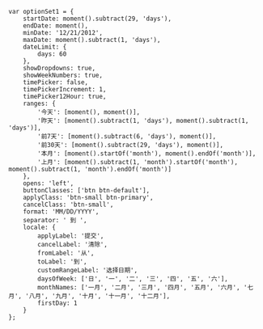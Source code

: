     var optionSet1 = {
    	startDate: moment().subtract(29, 'days'),
    	endDate: moment(),
    	minDate: '12/21/2012',
    	maxDate: moment().subtract(1, 'days'),
    	dateLimit: {
    		days: 60
    	},
    	showDropdowns: true,
    	showWeekNumbers: true,
    	timePicker: false,
    	timePickerIncrement: 1,
    	timePicker12Hour: true,
    	ranges: {
    		'今天': [moment(), moment()],
    		'昨天': [moment().subtract(1, 'days'), moment().subtract(1, 'days')],
    		'前7天': [moment().subtract(6, 'days'), moment()],
    		'前30天': [moment().subtract(29, 'days'), moment()],
    		'本月': [moment().startOf('month'), moment().endOf('month')],
    		'上月': [moment().subtract(1, 'month').startOf('month'), moment().subtract(1, 'month').endOf('month')]
    	},
    	opens: 'left',
    	buttonClasses: ['btn btn-default'],
    	applyClass: 'btn-small btn-primary',
    	cancelClass: 'btn-small',
    	format: 'MM/DD/YYYY',
    	separator: ' 到 ',
    	locale: {
    		applyLabel: '提交',
    		cancelLabel: '清除',
    		fromLabel: '从',
    		toLabel: '到',
    		customRangeLabel: '选择日期',
    		daysOfWeek: ['日', '一', '二', '三', '四', '五', '六'],
    		monthNames: ['一月', '二月', '三月', '四月', '五月', '六月', '七月', '八月', '九月', '十月', '十一月', '十二月'],
    		firstDay: 1
    	}
    };
